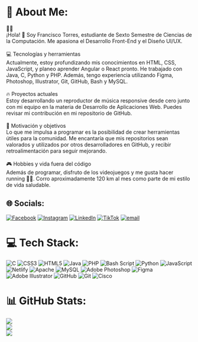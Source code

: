 # 💫 About Me:
👨‍💻<br>¡Hola! 👋 Soy Francisco Torres, estudiante de Sexto Semestre de Ciencias de la Computación. Me apasiona el Desarrollo Front-End y el Diseño UI/UX.<br><br>💻 Tecnologías y herramientas<br>Actualmente, estoy profundizando mis conocimientos en HTML, CSS, JavaScript, y planeo aprender Angular o React pronto. He trabajado con Java, C, Python y PHP. Además, tengo experiencia utilizando Figma, Photoshop, Illustrator, Git, GitHub, Bash y MySQL. <br><br>🔥 Proyectos actuales<br>Estoy desarrollando un reproductor de música responsive desde cero junto con mi equipo en la materia de Desarrollo de Aplicaciones Web. Puedes revisar mi contribución en mi repositorio de GitHub.<br><br>🎯 Motivación y objetivos<br>Lo que me impulsa a programar es la posibilidad de crear herramientas útiles para la comunidad. Me encantaría que mis repositorios sean valorados y utilizados por otros desarrolladores en GitHub, y recibir retroalimentación para seguir mejorando.<br><br>🎮 Hobbies y vida fuera del código<br>Además de programar, disfruto de los videojuegos y me gusta hacer running 🏃‍♂️. Corro aproximadamente 120 km al mes como parte de mi estilo de vida saludable.


## 🌐 Socials:
[![Facebook](https://img.shields.io/badge/Facebook-%231877F2.svg?logo=Facebook&logoColor=white)](https://facebook.com/ivan.torresflores.1) [![Instagram](https://img.shields.io/badge/Instagram-%23E4405F.svg?logo=Instagram&logoColor=white)](https://instagram.com/ivan_blueberry) [![LinkedIn](https://img.shields.io/badge/LinkedIn-%230077B5.svg?logo=linkedin&logoColor=white)](https://linkedin.com/in/francisco-torresfl) [![TikTok](https://img.shields.io/badge/TikTok-%23000000.svg?logo=TikTok&logoColor=white)](https://tiktok.com/@ivan_blueberry) [![email](https://img.shields.io/badge/Email-D14836?logo=gmail&logoColor=white)](mailto:francisco.ivantf@hotmail.com) 

# 💻 Tech Stack:
![C](https://img.shields.io/badge/c-%2300599C.svg?style=for-the-badge&logo=c&logoColor=white) ![CSS3](https://img.shields.io/badge/css3-%231572B6.svg?style=for-the-badge&logo=css3&logoColor=white) ![HTML5](https://img.shields.io/badge/html5-%23E34F26.svg?style=for-the-badge&logo=html5&logoColor=white) ![Java](https://img.shields.io/badge/java-%23ED8B00.svg?style=for-the-badge&logo=openjdk&logoColor=white) ![PHP](https://img.shields.io/badge/php-%23777BB4.svg?style=for-the-badge&logo=php&logoColor=white) ![Bash Script](https://img.shields.io/badge/bash_script-%23121011.svg?style=for-the-badge&logo=gnu-bash&logoColor=white) ![Python](https://img.shields.io/badge/python-3670A0?style=for-the-badge&logo=python&logoColor=ffdd54) ![JavaScript](https://img.shields.io/badge/javascript-%23323330.svg?style=for-the-badge&logo=javascript&logoColor=%23F7DF1E) ![Netlify](https://img.shields.io/badge/netlify-%23000000.svg?style=for-the-badge&logo=netlify&logoColor=#00C7B7) ![Apache](https://img.shields.io/badge/apache-%23D42029.svg?style=for-the-badge&logo=apache&logoColor=white) ![MySQL](https://img.shields.io/badge/mysql-4479A1.svg?style=for-the-badge&logo=mysql&logoColor=white) ![Adobe Photoshop](https://img.shields.io/badge/adobe%20photoshop-%2331A8FF.svg?style=for-the-badge&logo=adobe%20photoshop&logoColor=white) ![Figma](https://img.shields.io/badge/figma-%23F24E1E.svg?style=for-the-badge&logo=figma&logoColor=white) ![Adobe Illustrator](https://img.shields.io/badge/adobe%20illustrator-%23FF9A00.svg?style=for-the-badge&logo=adobe%20illustrator&logoColor=white) ![GitHub](https://img.shields.io/badge/github-%23121011.svg?style=for-the-badge&logo=github&logoColor=white) ![Git](https://img.shields.io/badge/git-%23F05033.svg?style=for-the-badge&logo=git&logoColor=white) ![Cisco](https://img.shields.io/badge/cisco-%23049fd9.svg?style=for-the-badge&logo=cisco&logoColor=black)
# 📊 GitHub Stats:
![](https://github-readme-stats.vercel.app/api?username=ivanblueberry&theme=blue_navy&hide_border=false&include_all_commits=false&count_private=false)<br/>
![](https://nirzak-streak-stats.vercel.app/?user=ivanblueberry&theme=blue_navy&hide_border=false)<br/>
![](https://github-readme-stats.vercel.app/api/top-langs/?username=ivanblueberry&theme=blue_navy&hide_border=false&include_all_commits=false&count_private=false&layout=compact)

<!-- Proudly created with GPRM ( https://gprm.itsvg.in ) -->

